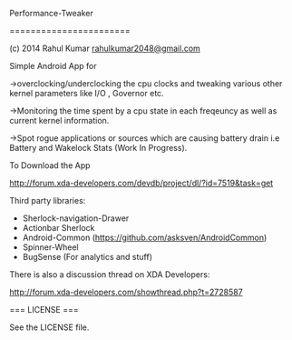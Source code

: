 Performance-Tweaker

=======================

(c) 2014 Rahul Kumar <rahulkumar2048@gmail.com>

Simple Android App for 

->overclocking/underclocking the cpu clocks and tweaking various other kernel parameters like I/O , Governor etc.

->Monitoring the time spent by a cpu state in each freqeuncy as well as current kernel information.

->Spot rogue applications or sources which are causing battery drain i.e Battery and Wakelock Stats (Work In Progress).


To Download the App

http://forum.xda-developers.com/devdb/project/dl/?id=7519&task=get


Third party libraries:

* Sherlock-navigation-Drawer
* Actionbar Sherlock
* Android-Common (https://github.com/asksven/AndroidCommon)
* Spinner-Wheel
* BugSense (For analytics and stuff)

There is also a discussion thread on XDA Developers:

http://forum.xda-developers.com/showthread.php?t=2728587


=== LICENSE ===

See the LICENSE file.



